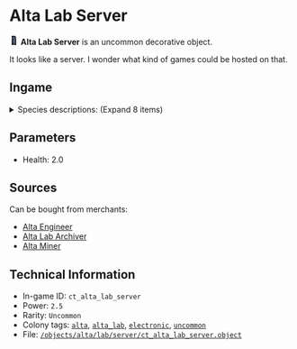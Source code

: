 # Alta Lab Server

<img src="https://raw.githubusercontent.com/Ceterai/Enternia/main/objects/alta/lab/server/icon.png" alt="Alta Lab Server icon" loading="lazy" height=16px width="auto" /> **Alta Lab Server** is an uncommon decorative object.

It looks like a server. I wonder what kind of games could be hosted on that.

## Ingame

<details markdown="1"><summary>Species descriptions: (Expand 8 items)</summary>

- Alta: A protected server. The waterproof bionid seal keeps it working even in rough conditions.
- Apex: A secure server. Inaccessible.
- Avian: There are many blinking lights.
- Floran: Box of lights makes clicky ssound.
- Glitch: Ashamed. A server protected by security even I can not bypass.
- Human: It looks like a data server. No way we're getting anything from this.
- Hylotl: This server would contain enough data to fill a thousand Hylotl libraries.
- Novakid: This piece of technology stores information.

</details>

## Parameters

- Health: 2.0

## Sources

Can be bought from merchants:

- [Alta Engineer](https://ceterai.github.io/MyEnternia/Wiki/AltaEngineer)
- [Alta Lab Archiver](https://ceterai.github.io/MyEnternia/Wiki/AltaLabArchiver)
- [Alta Miner](https://ceterai.github.io/MyEnternia/Wiki/AltaMiner)

## Technical Information

- In-game ID: `ct_alta_lab_server`
- Power: `2.5`
- Rarity: `Uncommon`
- Colony tags: [`alta`](https://ceterai.github.io/MyEnternia/Wiki/Tags/Alta), [`alta_lab`](https://ceterai.github.io/MyEnternia/Wiki/Tags/AltaLab), [`electronic`](https://ceterai.github.io/MyEnternia/Wiki/Tags/Electronic), [`uncommon`](https://ceterai.github.io/MyEnternia/Wiki/Tags/Uncommon)
- File: [`/objects/alta/lab/server/ct_alta_lab_server.object`](https://github.com/Ceterai/Enternia/blob/main/objects/alta/lab/server/ct_alta_lab_server.object)
